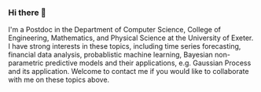### Hi there 👋

I'm a Postdoc in the Department of Computer Science, College of Engineering, Mathematics, and Physical Science at the University of Exeter. 
I have strong interests in these topics, including time series forecasting, financial data analysis, probablistic machine learning, Bayesian non-parametric predictive models and their applications, e.g. Gaussian Process and its application.
Welcome to contact me if you would like to collaborate with me on these topics above.


<!--
**Magica-Chen/Magica-Chen** is a ✨ _special_ ✨ repository because its `README.md` (this file) appears on your GitHub profile.

Here are some ideas to get you started:

- 🔭 I’m currently working on ...
- 🌱 I’m currently learning ...
- 👯 I’m looking to collaborate on ...
- 🤔 I’m looking for help with ...
- 💬 Ask me about ...
- 📫 How to reach me: ...
- 😄 Pronouns: ...
- ⚡ Fun fact: ...
-->
